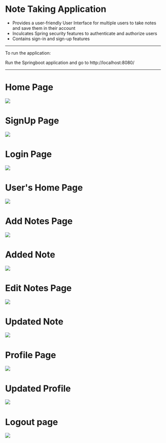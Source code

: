 # Note Taking Application
- Provides a user-friendly User Interface for multiple users to take notes and save them in their account 
- Inculcates Spring security features to authenticate and authorize users
- Contains sign-in and sign-up features

<hr>

To run the application:

Run the Springboot application and go to http://localhost:8080/

<hr>

<h1> Home Page </h1>
<img src="screenshots/Home.png">
<h1> SignUp Page </h1>
<img src="screenshots/signup.png">
<h1> Login Page </h1>
<img src="screenshots/login.png">
<h1> User's Home Page </h1>
<img src="screenshots/user_home.png">
<h1> Add Notes Page </h1>
<img src="screenshots/AddNotes.png">
<h1> Added Note </h1>
<img src="screenshots/AfterAdd.png">
<h1> Edit Notes Page </h1>
<img src="screenshots/EditNotes.png">
<h1> Updated Note </h1>
<img src="screenshots/AfterEdit.png">
<h1> Profile Page </h1>
<img src="screenshots/EditProfile.png">
<h1> Updated Profile </h1>
<img src="screenshots/AfterEditProfile.png">
<h1> Logout page </h1>
<img src="screenshots/Logout.png">